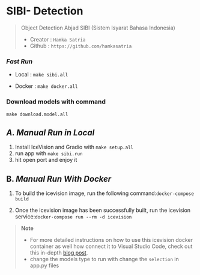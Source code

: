# **SIBI- Detection**
>Object Detection Abjad SIBI (Sistem Isyarat Bahasa Indonesia)
>- Creator : `Hamka Satria`
>- Github : `https://github.com/hamkasatria`


### *Fast Run*
- Local : `make sibi.all`

- Docker : `make docker.all`


### **Download models with command**
```
make download.model.all
```

## *A. **Manual** Run in Local*

1. Install IceVision and Gradio with `make setup.all`
2. run app with `make sibi.run`
3. hit open port and enjoy it


## B. ***Manual** Run With Docker*

1. To build the icevision image, run the following command:`docker-compose build`

2. Once the icevision image has been successfully built, run the icevision service:`docker-compose run --rm -d icevision`


>**Note**
> - For more detailed instructions on how to use this icevision docker container as well how connect it to Visual Studio Code, check out this in-depth [blog post](https://francescopochetti.com/developing-inside-a-docker-container-in-visual-studio-code/).
>-  change the models type to run with change the `selection` in app.py files
